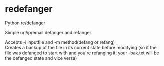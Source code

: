 # redefanger
 Python re/defanger  

Simple url/ip/email defanger and refanger  
  
Accepts -i inputfile and -m method(defang or refang)  
Creates a backup of the file in its current state before modifying (so if the file was defanged to start with and you're refanging it, your -bak.txt will be the defanged state and vice versa)
